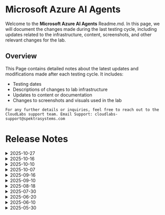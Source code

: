 # Microsoft Azure AI Agents

Welcome to the **Microsoft Azure AI Agents** Readme.md. In this page, we will document the changes made during the last testing cycle, including updates related to the infrastructure, content, screenshots, and other relevant changes for the lab.

## Overview

This Page contains detailed notes about the latest updates and modifications made after each testing cycle. It includes:

- Testing dates
- Descriptions of changes to lab infrastructure
- Updates to content or documentation
- Changes to screenshots and visuals used in the lab

`For any further details or inquiries, feel free to reach out to the CloudLabs support team. Email Support: cloudlabs-support@spektrasystems.com`

# Release Notes

<details>
  <summary>2025-10-27</summary>

## Release Date: 2025-10-27

### Summary of Changes

Implemented minor updates such as improved UI screenshots and revised instructions to ensure greater clarity and accuracy. 

### Infrastructure Changes

N/A

### Content Changes

N/A

### Screenshot Updates

- **Minor updates**: 

    - **Updated UI Screenshots**: Revised and updated several screenshots to align with the recent updates.
      
### Testing Notes

- **Testing Date**: 2025-10-27

### Testing Scope 

Completed end-to-end testing of the lab and revised the guide to incorporate the most recent UI updates.

---
</details>

<details>
  <summary>2025-10-16</summary>

## Release Date: 2025-10-16

### Summary of Changes

The lab has been successfully tested, and the lab content has been reviewed and updated.

### Infrastructure Changes

N/A

### Content Changes

N/A

### Screenshot Updates

**Minor Updates**: 
  **Updated**: A Few screenshots were updated.
    
### Testing Notes

- **Testing Date**: 2025-10-16

### Testing Scope 

- Performed end to end lab testing,with no issues. We are good with the lab.

---
</details>

<details>
  <summary>2025-10-10</summary>

## Release Date: 2025-10-10

### Summary of Changes

- The lab has been successfully tested, and the lab content along with validations have been reviewed and updated.

### Testing Notes

- **Testing Date**: 2025-10-10

### Testing Scope 

- Performed end to end lab testing and all validations were successful, updated lab guide for better clarity.

</details>

<details>
  <summary>2025-10-07</summary>

## Release Date: 2025-10-07

### Summary of Changes

- Minor updates in the lab guide were made.

### Infrastructure Changes

NA

### Content Changes

NA

### Screenshot Updates

**Minor Updates**: 
  **Updated**: A Few screenshots were updated.

### Testing Notes

- **Testing Date**: 2025-09-16

### Testing Scope 

- End-to-end lab testing was performed with successful validation. Minor changes were made in lab guide.

</details>

<details>
  <summary>2025-09-16</summary>

## Release Date : 2025-09-16

### Summary of Changes

- Minor updates in lab guide were made.

### Infrastructure Changes

NA

### Content Changes

NA

### Screenshot Updates

**Minor Updates**: 
  **Updated**: Few screenshots were updated.

### Testing Notes

- **Testing Date**: 2025-09-15

### Testing Scope 

- End-to-end lab testing was performed with successful validation. Minor changes were made in lab guide.

</details>

<details>
  <summary>2025-09-10</summary>

## Release Date: 2025-09-10

### Summary of Changes

- The lab has been successfully tested, and the lab content along with validations have been reviewed and updated.

### Testing Notes

- **Testing Date**: 2025-09-10

### Testing Scope 

- Performed end to end lab testing and all validations were successful, updated lab guide for better clarity.

</details>

<details>
  <summary>2025-08-18</summary>

## Release Date : 2025-08-18

### Summary of Changes

- End-to-end testing has been successfully completed. All screenshots and modules in the lab guide were reviewed and confirmed to be up to date, requiring no changes. And the lab was verified to ensure a consistent, improved user experience with no issues identified.

### Infrastructure Changes

NA

### Content Changes

Incorporated two additional notes into the lab guide based on feedback, ensuring enhanced clarity, accuracy, and completeness.
  
### Screenshot Updates

NA

### Testing Notes

- **Testing Date**: 2025-08-18

### Testing Scope 

- End-to-end testing has been successfully completed. All screenshots and modules in the lab guide were reviewed and confirmed to be up to date.

</details>


<details>
  <summary>2025-07-30</summary>

## Release Date : 2025-07-30

### Summary of Changes

Completed end-to-end testing incorporating updated UI changes, enhanced lab guide content, and revised resource naming conventions; all screenshots were refreshed for clarity and alignment, and the lab was verified to ensure a consistent, improved user experience with no issues identified.

### Infrastructure Changes

NA

### Content Changes

- The latest round of testing has been successfully completed, incorporating both the updated UI changes and the enhancements made to the lab guide content. All modifications have been verified to ensure a consistent and improved user experience throughout the lab.
  
### Screenshot Updates

- The screenshots have been updated to align with the latest content, adhere to the revised resource naming conventions, and improve overall clarity and navigation.

### Testing Notes

- The lab has been thoroughly tested with all updated screenshots and content revisions, and no issues were identified during the testing process.

- **Testing Date**: 2025-07-30

### Testing Scope 

- Scope of testing included end-to-end lab execution, verification of updated UI elements, accuracy of revised screenshots, and validation of resource naming conventions.

------------

</details>

<details>
  <summary>2025-06-20</summary>
  
## Release Date : 2025-06-20

### Summary of Changes

- Successfully completed comprehensive testing of updated UI, lab content, and screenshots, confirming accuracy and a seamless user experience.

## Infrastructure Changes

NA

## Content Changes

The latest round of testing has been successfully completed, incorporating both the updated UI changes and the enhancements made to the lab guide content. All modifications have been verified to ensure a consistent and improved user experience throughout the lab.
  
## Screenshot Updates

The screenshots have been updated to align with the latest content, adhere to the revised resource naming conventions, and improve overall clarity and navigation.

## Testing Notes

The lab has been thoroughly tested with all updated screenshots and content revisions, and no issues were identified during the testing process.

- **Testing Date**: 2025-06-20

</details>

<details>
  <summary>2025-06-10</summary>

## Infrastructure Changes

NA

## Content Changes

As some of the resources such as **AI Hub, AI Project, Azure OpenAI, model deployments, and Managed Identity** have been automated as part of the lab along with their naming conventions, the lab guide has been updated by removing the steps where these resources were previously created manually and adding instructions to reflect these changes.
  
## Screenshot Updates

The screenshots have been updated to reflect the latest content, match the updated resource naming conventions, and ensure easier navigation.

## Testing Notes

The lab has been tested with all the updated screenshots and content changes, and no issues were found.

- **Testing Date**: 2025-06-10

</details>

<details>
  <summary>2025-05-30</summary>

## Infrastructure Changes

NA

## Content Changes

  1. Enhancements have been made to improve the user experience, including updates to the instructions reflecting the latest UI changes in Azure AI Foundry Portal and Azure OpenAI.
  2. Added a step in Lab 3 to guide users on how to establish a connection to Azure AI Search.
  3. Included a step to install the required packages in Lab 1 to ensure smooth script execution.
  
## Screenshot Updates

- **Change**: 

    1. Images have been updated as per new UI changes.
    2. Getting started page has been updated as per the new UI changes in the CloudLabs

## Testing Notes

    1. Tested the lab and encountered some issues with the script execution. To resolve this, I installed the required packages and successfully established a connection to Azure AI Search, which addressed the problems and allowed the lab to proceed as expected.

- **Testing Date**: 2025-05-30

</details>
